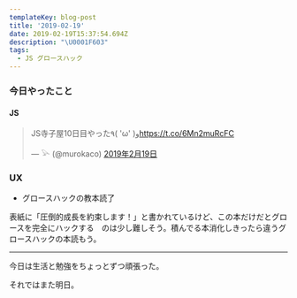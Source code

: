 ```yaml
---
templateKey: blog-post
title: '2019-02-19'
date: 2019-02-19T15:37:54.694Z
description: "\U0001F603"
tags:
  - JS グロースハック
---
```

### 今日やったこと
#### JS

<blockquote class="twitter-tweet" data-lang="ja"><p lang="ja" dir="ltr">JS寺子屋10日目やった٩( &#39;ω&#39; )و<a href="https://t.co/6Mn2muRcFC">https://t.co/6Mn2muRcFC</a></p>&mdash; 𓅪 (@murokaco) <a href="https://twitter.com/murokaco/status/1097868855257456641?ref_src=twsrc%5Etfw">2019年2月19日</a></blockquote>
<script async src="https://platform.twitter.com/widgets.js" charset="utf-8"></script>


### UX
* グロースハックの教本読了

表紙に「圧倒的成長を約束します！」と書かれているけど、この本だけだとグロースを完全にハックする　のは少し難しそう。積んでる本消化しきったら違うグロースハックの本読もう。

------

今日は生活と勉強をちょっとずつ頑張った。

それではまた明日。
